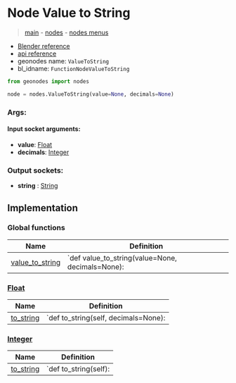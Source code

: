 # Node Value to String

> [main](../structure.md) - [nodes](nodes.md) - [nodes menus](nodes_menus.md)

- [Blender reference](https://docs.blender.org/manual/en/latest/modeling/geometry_nodes/text/value_to_string.html)
- [api reference](https://docs.blender.org/api/current/bpy.types.FunctionNodeValueToString.html)
- geonodes name: `ValueToString`
- bl_idname: `FunctionNodeValueToString`

```python
from geonodes import nodes

node = nodes.ValueToString(value=None, decimals=None)
```

### Args:

#### Input socket arguments:

- **value**: [Float](Float.md)
- **decimals**: [Integer](Integer.md)

### Output sockets:

- **string** : [String](String.md)

## Implementation

### Global functions

| Name | Definition |
|------|------------|
 | [value_to_string](A.md#value_to_string) | `def value_to_string(value=None, decimals=None): |

### [Float](Float.md)

| Name | Definition |
|------|------------|
 | [to_string](Float.md#to_string) | `def to_string(self, decimals=None): |

### [Integer](Integer.md)

| Name | Definition |
|------|------------|
 | [to_string](Integer.md#to_string) | `def to_string(self): |


